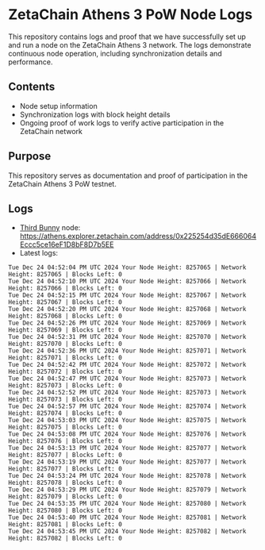 # ZetaChain Athens 3 PoW Node Logs
This repository contains logs and proof that we have successfully set up and run a node on the ZetaChain Athens 3 network. The logs demonstrate continuous node operation, including synchronization details and performance.

## Contents
- Node setup information
- Synchronization logs with block height details
- Ongoing proof of work logs to verify active participation in the ZetaChain network

## Purpose
This repository serves as documentation and proof of participation in the ZetaChain Athens 3 PoW testnet.

## Logs

- [Third Bunny](https://thirdbunny.xyz/) node: https://athens.explorer.zetachain.com/address/0x225254d35dE666064Eccc5ce16eF1D8bF8D7b5EE
- Latest logs:
```
Tue Dec 24 04:52:04 PM UTC 2024 Your Node Height: 8257065 | Network Height: 8257065 | Blocks Left: 0
Tue Dec 24 04:52:10 PM UTC 2024 Your Node Height: 8257066 | Network Height: 8257066 | Blocks Left: 0
Tue Dec 24 04:52:15 PM UTC 2024 Your Node Height: 8257067 | Network Height: 8257067 | Blocks Left: 0
Tue Dec 24 04:52:20 PM UTC 2024 Your Node Height: 8257068 | Network Height: 8257068 | Blocks Left: 0
Tue Dec 24 04:52:26 PM UTC 2024 Your Node Height: 8257069 | Network Height: 8257069 | Blocks Left: 0
Tue Dec 24 04:52:31 PM UTC 2024 Your Node Height: 8257070 | Network Height: 8257070 | Blocks Left: 0
Tue Dec 24 04:52:36 PM UTC 2024 Your Node Height: 8257071 | Network Height: 8257071 | Blocks Left: 0
Tue Dec 24 04:52:42 PM UTC 2024 Your Node Height: 8257072 | Network Height: 8257072 | Blocks Left: 0
Tue Dec 24 04:52:47 PM UTC 2024 Your Node Height: 8257073 | Network Height: 8257073 | Blocks Left: 0
Tue Dec 24 04:52:52 PM UTC 2024 Your Node Height: 8257073 | Network Height: 8257073 | Blocks Left: 0
Tue Dec 24 04:52:57 PM UTC 2024 Your Node Height: 8257074 | Network Height: 8257074 | Blocks Left: 0
Tue Dec 24 04:53:03 PM UTC 2024 Your Node Height: 8257075 | Network Height: 8257075 | Blocks Left: 0
Tue Dec 24 04:53:08 PM UTC 2024 Your Node Height: 8257076 | Network Height: 8257076 | Blocks Left: 0
Tue Dec 24 04:53:13 PM UTC 2024 Your Node Height: 8257077 | Network Height: 8257077 | Blocks Left: 0
Tue Dec 24 04:53:19 PM UTC 2024 Your Node Height: 8257077 | Network Height: 8257077 | Blocks Left: 0
Tue Dec 24 04:53:24 PM UTC 2024 Your Node Height: 8257078 | Network Height: 8257078 | Blocks Left: 0
Tue Dec 24 04:53:29 PM UTC 2024 Your Node Height: 8257079 | Network Height: 8257079 | Blocks Left: 0
Tue Dec 24 04:53:35 PM UTC 2024 Your Node Height: 8257080 | Network Height: 8257080 | Blocks Left: 0
Tue Dec 24 04:53:40 PM UTC 2024 Your Node Height: 8257081 | Network Height: 8257081 | Blocks Left: 0
Tue Dec 24 04:53:45 PM UTC 2024 Your Node Height: 8257082 | Network Height: 8257082 | Blocks Left: 0
```
